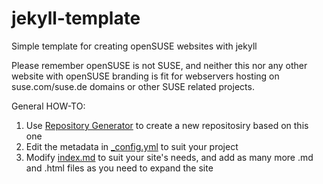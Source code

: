 # jekyll-template
Simple template for creating openSUSE websites with jekyll

Please remember openSUSE is not SUSE, and neither this nor any other website with openSUSE branding is fit for webservers hosting on suse.com/suse.de domains or other SUSE related projects.

General HOW-TO:
1. Use [Repository Generator](https://github.com/openSUSE/jekyll-template/generate) to create a new repositosiry based on this one
2. Edit the metadata in [_config.yml](https://github.com/openSUSE/jekyll-template/blob/master/_config.yml) to suit your project
3. Modify [index.md](https://github.com/openSUSE/jekyll-template/blob/master/index.md) to suit your site's needs, and add as many more .md and .html files as you need to expand the site
